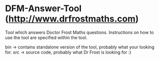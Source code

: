# DFM-Answer-Tool (http://www.drfrostmaths.com)
Tool which answers Doctor Frost Maths questions.
Instructions on how to use the tool are specified within the tool.

bin -> contains standalone version of the tool, probably what your looking for.
src -> source code, probably what Dr Frost is looking for :)
